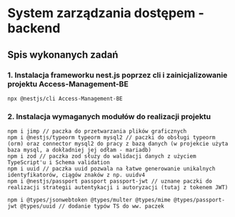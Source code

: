 # System zarządzania dostępem - backend

## Spis wykonanych zadań
### 1. Instalacja frameworku nest.js poprzez cli i zainicjalizowanie projektu Access-Management-BE
```
npx @nestjs/cli Access-Management-BE
```
### 2. Instalacja wymaganych modułów do realizacji projektu
```
npm i jimp // paczka do przetwarzania plików graficznych
npm i @nestjs/typeorm typeorm mysql2 // paczki do obsługi typeorm (orm) oraz connector mysql2 do pracy z bazą danych (w projekcie użyta baza mysql, a dokładniej jej odłam - mariadb)
npm i zod // paczka zod służy do walidacji danych z użyciem TypeScript'u i Schema validation 
npm i uuid // paczka uuid pozwala na łatwe generowanie unikalnych identyfikatorów, ciągów znaków z np. uuidv4
npm i @nestjs/passport passport passport-jwt // uznane paczki do realizacji strategii autentykacji i autoryzacji (tutaj z tokenem JWT)

npm i @types/jsonwebtoken @types/multer @types/mime @types/passport-jwt @types/uuid // dodanie typów TS do ww. paczek
```